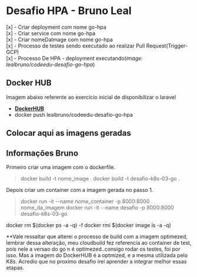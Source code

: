 # Desafio HPA - Bruno Leal

[x] - Criar deployment com nome go-hpa  
[x] - Criar service com nome go-hpa  
[x] - Criar nomeDaImage com nome go-hpa  
[x] - Processo de testes sendo executado ao realizar Pull Request(Trigger-GCP)  
[x] - Processo De HPA - deployment executando(*image: lealbruno/codeedu-desafio-go-hpa*)  


## Docker HUB
Imagem abaixo referente ao exercicio inicial de disponibilizar o laravel
- **[DockerHUB](https://hub.docker.com/repository/docker/lealbruno/codeedu-desafio-go-hpa)** 
- docker push lealbruno/codeedu-desafio-go-hpa


## Colocar aqui as imagens geradas


## Informações Bruno

Primeiro criar uma imagem com o dockerfile.

>docker build -t nome_image .
>docker build -t desafio-k8s-03-go .

Depois criar um container com a imagem gerada no passo 1.
 
>docker run -it --name nome_container -p 8000:8000 nome_da_imagem
>docker run -it --name desafio -p 8000:8000 desafio-k8s-03-go

docker rm $(docker ps -a -q) -f
docker rmi $(docker image ls -a -q)

**Vale ressaltar que alterei o processo de build com a imagem optimezed, lembrar dessa alteração,
meu cloudbuild fez referencia ao container de test, pois nele a versao do go n é optimezed..consigo rodar os testes, foi por isso. Mas a imagem do DockerHUB é a optmized, e a mesma utilizada pelo K8s.
Acredio que no proximo desafio irei aprender a integrar melhor essas etapas.
